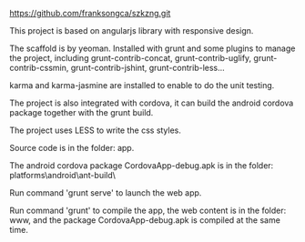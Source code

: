 https://github.com/franksongca/szkzng.git

This project is based on angularjs library with responsive design.

The scaffold is by yeoman. Installed with grunt and some plugins to manage the project, including grunt-contrib-concat, grunt-contrib-uglify, grunt-contrib-cssmin, grunt-contrib-jshint, grunt-contrib-less...  

karma and karma-jasmine are installed to enable to do the unit testing. 

The project is also integrated with cordova, it can build the android cordova package together with the grunt build. 

The project uses LESS to write the css styles.

Source code is in the folder: app.

The android cordova package CordovaApp-debug.apk is in the folder: platforms\android\ant-build\

Run command 'grunt serve' to launch the web app.

Run command 'grunt' to compile the app, the web content is in the folder: www, and the package CordovaApp-debug.apk is compiled at the same time.





   